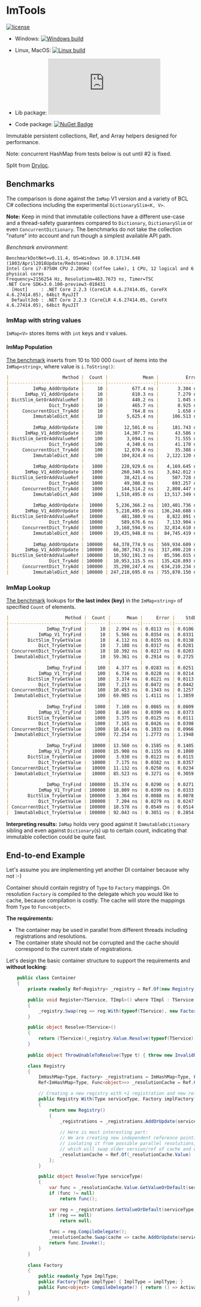 # ImTools

[![license](https://img.shields.io/github/license/dadhi/ImTools.svg)](http://opensource.org/licenses/MIT)

- Windows: [![Windows build](https://ci.appveyor.com/api/projects/status/el9echuqfnl86u53?svg=true)](https://ci.appveyor.com/project/MaksimVolkau/imtools/branch/master)
- Linux, MacOS: [![Linux build](https://travis-ci.org/dadhi/ImTools.svg?branch=master)](https://travis-ci.org/dadhi/ImTools)

- Lib package: [![NuGet Badge](https://buildstats.info/nuget/ImTools.dll)](https://www.nuget.org/packages/ImTools.dll)
- Code package: [![NuGet Badge](https://buildstats.info/nuget/ImTools)](https://www.nuget.org/packages/ImTools)

Immutable persistent collections, Ref, and Array helpers designed for performance.

Note: concurrent HashMap from tests below is out until #2 is fixed.

Split from [DryIoc](https://github.com/dadhi/dryioc).


## Benchmarks

The comparison is done against the `ImMap` V1 version and a variety of BCL C# collections including the experimental `DictionarySlim<K, V>`.

__Note:__ Keep in mind that immutable collections have a different use-case and a thread-safety guarantees compared to 
`Dictionary`, `DictionarySlim` or even `ConcurrentDictionary`. The benchmarks do not take the collection "nature" into
account and run though a simplest available API path.

*Benchmark environment*:
```
BenchmarkDotNet=v0.11.4, OS=Windows 10.0.17134.648 (1803/April2018Update/Redstone4)
Intel Core i7-8750H CPU 2.20GHz (Coffee Lake), 1 CPU, 12 logical and 6 physical cores
Frequency=2156254 Hz, Resolution=463.7673 ns, Timer=TSC
.NET Core SDK=3.0.100-preview3-010431
  [Host]     : .NET Core 2.2.3 (CoreCLR 4.6.27414.05, CoreFX 4.6.27414.05), 64bit RyuJIT
  DefaultJob : .NET Core 2.2.3 (CoreCLR 4.6.27414.05, CoreFX 4.6.27414.05), 64bit RyuJIT
```


### ImMap with string values

`ImMap<V>` stores items with `int` keys and `V` values.

#### ImMap Population

[The benchmark](https://github.com/dadhi/ImTools/blob/master/playground/ImTools.Benchmarks/ImMapBenchmarks.cs) inserts from 10 to 100 000 `Count` of items into the `ImMap<string>`, 
where value is `i.ToString()`:

```md
|                    Method |  Count |             Mean |          Error |          StdDev |           Median | Ratio | RatioSD | Gen 0/1k Op | Gen 1/1k Op | Gen 2/1k Op | Allocated Memory/Op |
|-------------------------- |------- |-----------------:|---------------:|----------------:|-----------------:|------:|--------:|------------:|------------:|------------:|--------------------:|
|         ImMap_AddOrUpdate |     10 |         677.4 ns |       3.304 ns |       3.0910 ns |         677.0 ns |  1.00 |    0.00 |      0.4435 |           - |           - |             2.05 KB |
|      ImMap_V1_AddOrUpdate |     10 |         810.3 ns |       7.279 ns |       6.8085 ns |         807.9 ns |  1.20 |    0.01 |      0.5455 |           - |           - |             2.52 KB |
| DictSlim_GetOrAddValueRef |     10 |         440.2 ns |       1.045 ns |       0.9773 ns |         440.4 ns |  0.65 |    0.00 |      0.2437 |           - |           - |             1.13 KB |
|               Dict_TryAdd |     10 |         465.7 ns |       8.925 ns |      11.2878 ns |         470.2 ns |  0.68 |    0.02 |      0.2780 |           - |           - |             1.28 KB |
|     ConcurrentDict_TryAdd |     10 |         764.8 ns |       1.658 ns |       1.2941 ns |         765.0 ns |  1.13 |    0.01 |      0.3281 |           - |           - |             1.52 KB |
|         ImmutableDict_Add |     10 |       5,625.4 ns |     106.513 ns |      99.6319 ns |       5,672.8 ns |  8.30 |    0.14 |      0.6256 |           - |           - |             2.89 KB |
|                           |        |                  |                |                 |                  |       |         |             |             |             |                     |
|         ImMap_AddOrUpdate |    100 |      12,501.0 ns |     181.743 ns |     170.0026 ns |      12,517.9 ns |  1.00 |    0.00 |      7.9651 |           - |           - |            36.73 KB |
|      ImMap_V1_AddOrUpdate |    100 |      14,307.7 ns |      43.586 ns |      38.6381 ns |      14,301.3 ns |  1.15 |    0.01 |      9.4147 |           - |           - |            43.39 KB |
| DictSlim_GetOrAddValueRef |    100 |       3,694.1 ns |      71.555 ns |      79.5335 ns |       3,724.1 ns |  0.30 |    0.01 |      1.8311 |      0.0038 |           - |             8.45 KB |
|               Dict_TryAdd |    100 |       4,340.6 ns |      41.170 ns |      36.4957 ns |       4,348.1 ns |  0.35 |    0.01 |      2.8305 |           - |           - |            13.08 KB |
|     ConcurrentDict_TryAdd |    100 |      12,070.4 ns |      35.388 ns |      33.1017 ns |      12,070.1 ns |  0.97 |    0.01 |      4.8828 |      0.0153 |           - |            22.55 KB |
|         ImmutableDict_Add |    100 |     104,824.8 ns |   2,122.120 ns |   5,553.2191 ns |     106,168.5 ns |  7.89 |    0.81 |     10.6201 |           - |           - |            49.09 KB |
|                           |        |                  |                |                 |                  |       |         |             |             |             |                     |
|         ImMap_AddOrUpdate |   1000 |     228,929.6 ns |   4,169.645 ns |   3,900.2882 ns |     230,140.7 ns |  1.00 |    0.00 |    113.0371 |      0.2441 |           - |           521.94 KB |
|      ImMap_V1_AddOrUpdate |   1000 |     260,340.5 ns |   3,842.012 ns |   3,593.8209 ns |     260,879.7 ns |  1.14 |    0.03 |    127.9297 |      0.9766 |           - |           591.73 KB |
| DictSlim_GetOrAddValueRef |   1000 |      38,421.4 ns |     507.728 ns |     474.9295 ns |      38,580.0 ns |  0.17 |    0.00 |     15.5029 |      0.0610 |           - |            71.72 KB |
|               Dict_TryAdd |   1000 |      49,308.8 ns |     693.257 ns |     614.5539 ns |      49,280.4 ns |  0.22 |    0.00 |     28.2593 |      0.0610 |           - |           131.07 KB |
|     ConcurrentDict_TryAdd |   1000 |     144,514.2 ns |   2,808.447 ns |   2,489.6151 ns |     145,501.9 ns |  0.63 |    0.01 |     40.7715 |      9.5215 |           - |           200.83 KB |
|         ImmutableDict_Add |   1000 |   1,510,495.0 ns |  13,517.349 ns |  11,982.7778 ns |   1,509,123.8 ns |  6.61 |    0.10 |    150.3906 |           - |           - |           693.88 KB |
|                           |        |                  |                |                 |                  |       |         |             |             |             |                     |
|         ImMap_AddOrUpdate |  10000 |   5,236,366.2 ns | 103,401.736 ns | 151,564.9236 ns |   5,203,333.7 ns |  1.00 |    0.00 |   1117.1875 |    242.1875 |    109.3750 |          6879.88 KB |
|      ImMap_V1_AddOrUpdate |  10000 |   5,210,495.0 ns | 136,248.688 ns | 293,289.6752 ns |   5,077,546.9 ns |  1.02 |    0.09 |   1234.3750 |    226.5625 |    101.5625 |          7582.30 KB |
| DictSlim_GetOrAddValueRef |  10000 |     481,380.9 ns |   8,822.891 ns |   8,252.9382 ns |     477,200.6 ns |  0.09 |    0.00 |    125.0000 |    124.0234 |    124.0234 |          1023.47 KB |
|               Dict_TryAdd |  10000 |     589,676.6 ns |   7,133.904 ns |   6,673.0578 ns |     586,556.1 ns |  0.11 |    0.00 |    221.6797 |    221.6797 |    221.6797 |          1302.74 KB |
|     ConcurrentDict_TryAdd |  10000 |   3,168,594.9 ns |  32,814.610 ns |  30,694.8067 ns |   3,176,325.8 ns |  0.61 |    0.02 |    289.0625 |    128.9063 |     42.9688 |          1677.33 KB |
|         ImmutableDict_Add |  10000 |  19,435,948.8 ns |  84,745.419 ns |  79,270.9172 ns |  19,425,969.1 ns |  3.76 |    0.12 |   1468.7500 |    281.2500 |    125.0000 |           9124.5 KB |
|                           |        |                  |                |                 |                  |       |         |             |             |             |                     |
|         ImMap_AddOrUpdate | 100000 |  64,378,774.9 ns | 569,934.609 ns | 533,117.1868 ns |  64,337,391.3 ns |  1.00 |    0.00 |  14375.0000 |   2250.0000 |    625.0000 |         84472.50 KB |
|      ImMap_V1_AddOrUpdate | 100000 |  66,387,743.3 ns | 317,490.210 ns | 281,446.8012 ns |  66,266,405.8 ns |  1.03 |    0.01 |  15375.0000 |   2000.0000 |    500.0000 |         91502.90 KB |
| DictSlim_GetOrAddValueRef | 100000 |  10,592,191.3 ns |  85,596.015 ns |  71,476.5493 ns |  10,583,706.9 ns |  0.16 |    0.00 |   1234.3750 |    968.7500 |    734.3750 |          9019.38 KB |
|               Dict_TryAdd | 100000 |  10,953,115.5 ns | 135,428.893 ns | 126,680.2701 ns |  10,989,448.3 ns |  0.17 |    0.00 |   1125.0000 |    812.5000 |    609.3750 |         12152.85 KB |
|     ConcurrentDict_TryAdd | 100000 |  35,298,247.4 ns | 634,210.234 ns | 562,210.8529 ns |  35,136,630.4 ns |  0.55 |    0.01 |   2625.0000 |   1250.0000 |    500.0000 |         15486.84 KB |
|         ImmutableDict_Add | 100000 | 247,218,695.0 ns | 755,870.150 ns | 707,041.4069 ns | 247,280,231.9 ns |  3.84 |    0.03 |  19000.0000 |   2666.6667 |    666.6667 |        112113.42 KB |

```

### ImMap Lookup

[The benchmark](https://github.com/dadhi/ImTools/blob/master/playground/ImTools.Benchmarks/ImMapBenchmarks.cs) lookups for **the last index (key)** in the `ImMap<string>` 
of specified `Count` of elements.

```md
|                     Method |  Count |      Mean |     Error |    StdDev | Ratio | RatioSD | Gen 0/1k Op | Gen 1/1k Op | Gen 2/1k Op | Allocated Memory/Op |
|--------------------------- |------- |----------:|----------:|----------:|------:|--------:|------------:|------------:|------------:|--------------------:|
|              ImMap_TryFind |     10 |  2.994 ns | 0.0113 ns | 0.0106 ns |  1.00 |    0.00 |           - |           - |           - |                   - |
|           ImMap_V1_TryFind |     10 |  5.566 ns | 0.0354 ns | 0.0331 ns |  1.86 |    0.01 |           - |           - |           - |                   - |
|       DictSlim_TryGetValue |     10 |  4.112 ns | 0.0155 ns | 0.0138 ns |  1.37 |    0.01 |           - |           - |           - |                   - |
|           Dict_TryGetValue |     10 |  7.188 ns | 0.0317 ns | 0.0281 ns |  2.40 |    0.01 |           - |           - |           - |                   - |
| ConcurrentDict_TryGetValue |     10 | 10.392 ns | 0.0217 ns | 0.0203 ns |  3.47 |    0.01 |           - |           - |           - |                   - |
|  ImmutableDict_TryGetValue |     10 | 59.361 ns | 0.2914 ns | 0.2725 ns | 19.83 |    0.11 |           - |           - |           - |                   - |
|                            |        |           |           |           |       |         |             |             |             |                     |
|              ImMap_TryFind |    100 |  4.377 ns | 0.0283 ns | 0.0251 ns |  1.00 |    0.00 |           - |           - |           - |                   - |
|           ImMap_V1_TryFind |    100 |  6.716 ns | 0.0228 ns | 0.0214 ns |  1.53 |    0.01 |           - |           - |           - |                   - |
|       DictSlim_TryGetValue |    100 |  3.374 ns | 0.0121 ns | 0.0113 ns |  0.77 |    0.01 |           - |           - |           - |                   - |
|           Dict_TryGetValue |    100 |  7.213 ns | 0.0472 ns | 0.0442 ns |  1.65 |    0.01 |           - |           - |           - |                   - |
| ConcurrentDict_TryGetValue |    100 | 10.453 ns | 0.1343 ns | 0.1257 ns |  2.39 |    0.03 |           - |           - |           - |                   - |
|  ImmutableDict_TryGetValue |    100 | 69.985 ns | 1.4111 ns | 1.3859 ns | 15.96 |    0.29 |           - |           - |           - |                   - |
|                            |        |           |           |           |       |         |             |             |             |                     |
|              ImMap_TryFind |   1000 |  7.160 ns | 0.0865 ns | 0.0809 ns |  1.00 |    0.00 |           - |           - |           - |                   - |
|           ImMap_V1_TryFind |   1000 |  8.160 ns | 0.0399 ns | 0.0373 ns |  1.14 |    0.01 |           - |           - |           - |                   - |
|       DictSlim_TryGetValue |   1000 |  3.375 ns | 0.0125 ns | 0.0111 ns |  0.47 |    0.01 |           - |           - |           - |                   - |
|           Dict_TryGetValue |   1000 |  7.165 ns | 0.0426 ns | 0.0398 ns |  1.00 |    0.01 |           - |           - |           - |                   - |
| ConcurrentDict_TryGetValue |   1000 | 10.614 ns | 0.1033 ns | 0.0966 ns |  1.48 |    0.02 |           - |           - |           - |                   - |
|  ImmutableDict_TryGetValue |   1000 | 72.254 ns | 1.2773 ns | 1.1948 ns | 10.09 |    0.20 |           - |           - |           - |                   - |
|                            |        |           |           |           |       |         |             |             |             |                     |
|              ImMap_TryFind |  10000 | 13.560 ns | 0.1585 ns | 0.1405 ns |  1.00 |    0.00 |           - |           - |           - |                   - |
|           ImMap_V1_TryFind |  10000 | 15.908 ns | 0.1155 ns | 0.1080 ns |  1.17 |    0.01 |           - |           - |           - |                   - |
|       DictSlim_TryGetValue |  10000 |  3.930 ns | 0.0123 ns | 0.0115 ns |  0.29 |    0.00 |           - |           - |           - |                   - |
|           Dict_TryGetValue |  10000 |  7.175 ns | 0.0382 ns | 0.0357 ns |  0.53 |    0.01 |           - |           - |           - |                   - |
| ConcurrentDict_TryGetValue |  10000 | 11.132 ns | 0.0250 ns | 0.0234 ns |  0.82 |    0.01 |           - |           - |           - |                   - |
|  ImmutableDict_TryGetValue |  10000 | 85.523 ns | 0.3271 ns | 0.3059 ns |  6.31 |    0.07 |           - |           - |           - |                   - |
|                            |        |           |           |           |       |         |             |             |             |                     |
|              ImMap_TryFind | 100000 | 15.374 ns | 0.0290 ns | 0.0271 ns |  1.00 |    0.00 |           - |           - |           - |                   - |
|           ImMap_V1_TryFind | 100000 | 18.809 ns | 0.0399 ns | 0.0333 ns |  1.22 |    0.00 |           - |           - |           - |                   - |
|       DictSlim_TryGetValue | 100000 |  3.364 ns | 0.0088 ns | 0.0078 ns |  0.22 |    0.00 |           - |           - |           - |                   - |
|           Dict_TryGetValue | 100000 |  7.204 ns | 0.0279 ns | 0.0247 ns |  0.47 |    0.00 |           - |           - |           - |                   - |
| ConcurrentDict_TryGetValue | 100000 | 10.578 ns | 0.0549 ns | 0.0514 ns |  0.69 |    0.00 |           - |           - |           - |                   - |
|  ImmutableDict_TryGetValue | 100000 | 92.043 ns | 0.3051 ns | 0.2854 ns |  5.99 |    0.02 |           - |           - |           - |                   - |

```

**Interpreting results:** `ImMap` holds very good against it `ImmutableDcitionary` sibling and even against `Dictionary`(s) up to certain count, 
indicating that immutable collection could be quite fast.


## End-to-end Example

Let's assume you are implementing yet another DI container because why not :-)

Container should contain registry of `Type` to `Factory` mappings. 
On resolution `Factory` is compiled to the delegate which you would like to cache, because compilation is costly. 
The cache will store the mappings from `Type` to `Func<object>`.

__The requirements:__

- The container may be used in parallel from different threads including registrations and resolutions. 
- The container state should not be corrupted and the cache should correspond to the current state of registrations.

Let's design the basic container structure to support the requirements and __without locking__:

```cs
    public class Container
    {
        private readonly Ref<Registry> _registry = Ref.Of(new Registry());

        public void Register<TService, TImpl>() where TImpl : TService, new()
        {
            _registry.Swap(reg => reg.With(typeof(TService), new Factory(typeof(TImpl))));
        }

        public object Resolve<TService>()
        {
            return (TService)(_registry.Value.Resolve(typeof(TService)) ?? ThrowUnableToResolve(typeof(TService)));
        }
        
        public object ThrowUnableToResolve(Type t) { throw new InvalidOperationException("Unable to resolve: " + t); }

        class Registry 
        {
            ImHashMap<Type, Factory> _registrations = ImHashMap<Type, Factory>.Empty;
            Ref<ImHashMap<Type, Func<object>>> _resolutionCache = Ref.Of(ImHashMap<Type, Func<object>>.Empty);

            // Creating a new registry with +1 registration and new refeence to cache value
            public Registry With(Type serviceType, Factory implFactory)
            {
                return new Registry() 
                {	
                    _registrations = _registrations.AddOrUpdate(serviceType, implFactory),
                        
                    // Here is most interesting part:
                    // We are creating new independent reference pointing to cache value,
                    // isolating it from possible parallel resolutions, 
                    // which will swap older version/ref of cache and won't touch the new one.
                    _resolutionCache = Ref.Of(_resolutionCache.Value)
                };
            }

            public object Resolve(Type serviceType)
            {
                var func = _resolutionCache.Value.GetValueOrDefault(serviceType);
                if (func != null)
                    return func();

                var reg = _registrations.GetValueOrDefault(serviceType);
                if (reg == null)
                    return null;
                
                func = reg.CompileDelegate();
                _resolutionCache.Swap(cache => cache.AddOrUpdate(serviceType, func));
                return func.Invoke();
            }
        }
        
        class Factory 
        {
            public readonly Type ImplType;
            public Factory(Type implType) { ImplType = implType; }
            public Func<object> CompileDelegate() { return () => Activator.CreateInstance(ImplType); }
        } 
    }
```
